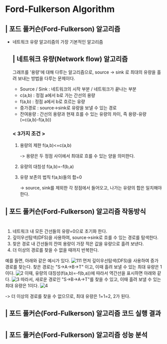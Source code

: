 # Ford-Fulkerson Algorithm

## | 포드 풀커슨(Ford-Fulkerson) 알고리즘
 - 네트워크 유량 알고리즘의 가장 기본적인 알고리즘


    ## | 네트워크 유량(Network flow) 알고리즘
    
      그래프를 '용량'에 대해 다루는 알고리즘으로, source -> sink 로 최대의 유량을 흘려 보내는 방법을 다루는 문제이다.
    
    - Source / Sink : 네트워크의 시작 부분 / 네트워크가 끝나는 부분
    - c(a,b) : 정점 a에서 b로 가는 간선의 용량 
    - f(a,b) : 정점 a에서 b로 흐르는 유량
    - 증가경로 : source->sink로 유량을 보낼 수 있는 경로
    - 잔여용량 : 간선의 용량과 현재 흐를 수 있는 유량의 차이, 즉 용량-유량(=c(a,b)-f(a,b))



     ### < 3가지 조건 >

     1. 용량의 제한 f(a,b)<=c(a,b)
      
        -> 용량은 두 정점 사이에서 최대로 흐를 수 있는 양을 의미한다.
     2. 유량의 대칭성 f(a,b)=-f(b,a)
     3. 유량 보존의 법칙 f(a,b)들의 합=0 

        ->  source, sink를 제외한 각 정점에서 들어오고, 나가는 유량의 합은 일치해야 한다.


    
## | 포드 풀커슨(Ford-Fulkerson) 알고리즘 작동방식
#
1.  네트워크 내 모든 간선들의 유량=0으로 초기화 한다.
2.  깊이우선탐색(DFS)을 사용하여, source->sink로 흐를 수 있는 경로를 탐색한다. 
3.  찾은 경로 내 간선들의 잔여 용량이 가장 적은 값을 유량으로 흘려 보낸다.
4.  더 이상의 경로를 찾을 수 없을 때까지 반복한다.

예를 들면, 아래와 같은 예시가 있다.
![111](https://user-images.githubusercontent.com/101811119/165812754-7143b4ec-8df9-4d36-89ca-1831b6e0c485.png)
먼저 깊이우선탐색(DFS)을 사용하여 증가경로를 찾는다.
찾은 경로는 "S->A->B->T" 이고, 이때 흘려 보낼 수 있는 최대 유량은 1 이다.
![2](https://user-images.githubusercontent.com/101811119/165820276-7b20b01d-e322-4dd3-8295-0e0793971bb5.png)
이때, 유량의 대칭성(f(a,b)=-f(b,a))에 따라서 역간선을 표시하면 아래와 같다.
![3](https://user-images.githubusercontent.com/101811119/165820391-fcee9188-7ffe-44bf-a84c-5ea6e6e94ee7.png)
따라서, 새로운 경로인 "S->B->A->T"를 찾을 수 있고, 이때 흘려 보낼 수 있는 최대 유량은 1이다.
![4](https://user-images.githubusercontent.com/101811119/165820399-6fad062c-879f-4bf7-84b6-3a67b632f576.png)

-> 더 이상의 경로를 찾을 수 없으므로, 최대 유량은 1+1=2, 2가 된다.

## | 포드 풀커슨(Ford-Fulkerson) 알고리즘 코드 실행 결과
#

## | 포드 풀커슨(Ford-Fulkerson) 알고리즘 성능 분석
#
